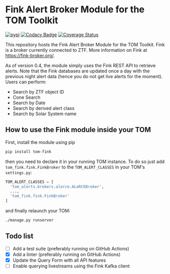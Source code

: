 # Fink Alert Broker Module for the TOM Toolkit

[![pypi](https://img.shields.io/pypi/v/tom-fink.svg)](https://pypi.python.org/pypi/tom-fink)
[![Codacy Badge](https://app.codacy.com/project/badge/Grade/43466ecc9ffe4622b3492625a137a70c)](https://www.codacy.com/gh/TOMToolkit/tom_fink/dashboard?utm_source=github.com&amp;utm_medium=referral&amp;utm_content=TOMToolkit/tom_fink&amp;utm_campaign=Badge_Grade)
[![Coverage Status](https://coveralls.io/repos/github/TOMToolkit/tom_fink/badge.svg?branch=main)](https://coveralls.io/github/TOMToolkit/tom_fink?branch=main)

This repository hosts the Fink Alert Broker Module for the TOM Toolkit. Fink is a broker currently connected to ZTF. More information on Fink at https://fink-broker.org/.

As of version 0.4, the module simply uses the Fink REST API to retrieve alerts. Note that the Fink databases are updated once a day with the previous night alert data (hence you do not get live alerts for the moment). Users can perform:
- Search by ZTF object ID
- Cone Search
- Search by Date
- Search by derived alert class
- Search by Solar System name

## How to use the Fink module inside your TOM

First, install the module using pip

```bash
pip install tom-fink
```

then you need to declare it in your running TOM instance. To do so just add `tom_fink.fink.FinkBroker` to the `TOM_ALERT_CLASSES` in your TOM's `settings.py`:

```python
TOM_ALERT_CLASSES = [
  'tom_alerts.brokers.alerce.ALeRCEBroker',
  ...,
  'tom_fink.fink.FinkBroker'
]
```

and finally relaunch your TOM:

```bash
./manage.py runserver
```

## Todo list

- [ ] Add a test suite (preferably running on GitHub Actions)
- [x] Add a linter (preferably running on GitHub Actions)
- [x] Update the Query Form with all API features
- [ ] Enable querying livestreams using the Fink Kafka client
